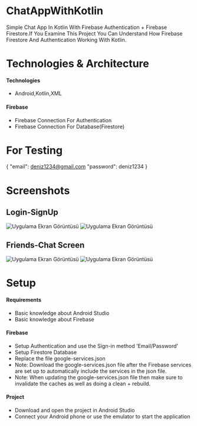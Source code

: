 # ChatAppWithKotlin
Simple Chat App In Kotlin With Firebase Authentication + Firebase Firestore.If You Examine This Project You Can Understand How Firebase Firestore And Authentication Working With Kotlin.

# Technologies & Architecture
#### Technologies
- Android,Kotlin,XML
#### Firebase
- Firebase Connection For Authentication
- Firebase Connection For Database(Firestore)


# For Testing
{
    "email": deniz1234@gmail.com
    "password": deniz1234
}



# Screenshots
##                                                          Login-SignUp
![Uygulama Ekran Görüntüsü](https://i.hizliresim.com/2q5emyr.png) ![Uygulama Ekran Görüntüsü](https://i.hizliresim.com/qnclvvh.png) 
##                                                       Friends-Chat Screen
![Uygulama Ekran Görüntüsü](https://i.hizliresim.com/n5kig7r.png) ![Uygulama Ekran Görüntüsü](https://i.hizliresim.com/jp7l67p.png) 


# Setup
#### Requirements
- Basic knowledge about Android Studio
- Basic knowledge about Firebase
#### Firebase
- Setup Authentication and use the Sign-in method 'Email/Password'
- Setup Firestore Database
- Replace the file google-services.json
- Note: Download the google-services.json file after the Firebase services are set up to automatically include the services in the json file.
- Note: When updating the google-services.json file then make sure to invalidate the caches as well as doing a clean + rebuild.
#### Project
- Download and open the project in Android Studio
- Connect your Android phone or use the emulator to start the application



